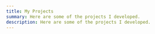 ```yaml
---
title: My Projects
summary: Here are some of the projects I developed.
description: Here are some of the projects I developed.
---
```

